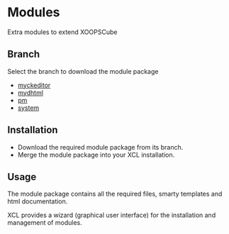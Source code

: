 # Modules
Extra modules to extend XOOPSCube

## Branch

Select the branch to download the module package

* <a href="https://github.com/xoopscube/modules/tree/myckeditor" target="_blank">myckeditor</a>
* <a href="https://github.com/xoopscube/modules/tree/mydhtml" target="_blank">mydhtml</a>
* <a href="https://github.com/xoopscube/modules/tree/pm" target="_blank">pm</a>
* <a href="https://github.com/xoopscube/modules/tree/system" target="_blank">system</a>

## Installation

* Download the required module package from its branch.
* Merge the module package into your XCL installation.

## Usage

The module package contains all the required files, smarty templates and html documentation.

XCL provides a wizard (graphical user interface) for the installation and management of modules. 
